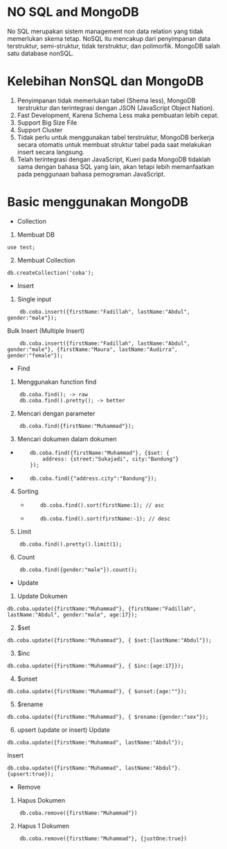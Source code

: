 # NO SQL and MongoDB
No SQL merupakan sistem management non data relation yang tidak memerlukan skema tetap. NoSQL itu mencakup dari penyimpanan data terstruktur, semi-struktur, tidak terstruktur, dan polimorfik. MongoDB salah satu database nonSQL.
# Kelebihan NonSQL dan MongoDB
1. Penyimpanan tidak memerlukan tabel (Shema less), MongoDB terstruktur dan terintegrasi dengan JSON (JavaScript Object Nation).
2. Fast Development, Karena Schema Less maka pembuatan lebih cepat.
3. Support Big Size File
4. Support Cluster
5. Tidak perlu untuk menggunakan tabel terstruktur, MongoDB berkerja secara otomatis untuk membuat struktur tabel pada saat melakukan insert secara langsung.
6. Telah terintegrasi dengan JavaScript, Kueri pada MongoDB tidaklah sama dengan bahasa SQL yang lain, akan tetapi lebih memanfaatkan pada penggunaan bahasa pemograman JavaScript.

# Basic menggunakan MongoDB
* Collection
1. Membuat DB
```mongodb
use test;
```
2. Membuat Collection
```mongodb
db.createCollection('coba');
```

* Insert
1. Single input
```mongodb
    db.coba.insert({firstName:"Fadillah", lastName:"Abdul", gender:"male"});
```
Bulk Insert (Multiple Insert)
```mongodb
    db.coba.insert({firstName:"Fadillah", lastName:"Abdul", gender:"male"}, {firstName:"Maura", lastName:"Audirra", gender:"female"});
```

* Find
1. Menggunakan function find
```mongodb
    db.coba.find(); -> raw
    db.coba.find().pretty(); -> better
```
2. Mencari dengan parameter
```mongoDB
    db.coba.find({firstName:"Muhammad"});
```
3. Mencari dokumen dalam dokumen
*   ```mongoDB
        db.coba.find({firstName:"Muhammad"}, {$set: {
            address: {street:"Sukajadi", city:"Bandung"}
        });
    ```
*   ```mongoDB
        db.coba.find({"address.city":"Bandung"});
    ```
4. Sorting
    *   ```mongodb 
            db.coba.find().sort(firstName:1); // asc
        ```
    *   ```mongodb
            db.coba.find().sort(firstName:-1); // desc
        ```
5. Limit
```mongodb
    db.coba.find().pretty().limit(1);
```
6. Count
```mongodb
    db.coba.find({gender:"male"}).count();
```

* Update
1. Update Dokumen
```mongoDB
db.coba.update({firstName:"Muhammad"}, {firstName:"Fadillah", lastName:"Abdul", gender:"male", age:17});
```
2. $set
```mongoDB
db.coba.update({firstName:"Muhammad"}, { $set:{lastName:"Abdul"});
```
3. $inc
```mongoDB
db.coba.update({firstName:"Muhammad"}, { $inc:{age:17}});
```
4. $unset
```mongoDB
db.coba.update({firstName:"Muhammad"}, { $unset:{age:""});
```
5. $rename
```mongoDB
db.coba.update({firstName:"Muhammad"}, { $rename:{gender:"sex"});
```
6. upsert (update or insert)
Update
```mongoDB
db.coba.update({firstName:"Muhammad", lastName:"Abdul"});
```
Insert
```mongoDB
db.coba.update({firstName:"Muhammad", lastName:"Abdul"}. {upsert:true});
```

* Remove
1. Hapus Dokumen
```mongoDB
    db.coba.remove({firstName:"Muhammad"})
```
2. Hapus 1 Dokumen
```mongoDB
    db.coba.remove({firstName:"Muhammad"}, {justOne:true})
```
